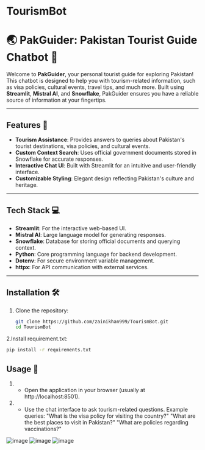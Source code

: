 # TourismBot
# 🌏 PakGuider: Pakistan Tourist Guide Chatbot 🤖

Welcome to **PakGuider**, your personal tourist guide for exploring Pakistan! This chatbot is designed to help you with tourism-related information, such as visa policies, cultural events, travel tips, and much more. Built using **Streamlit**, **Mistral AI**, and **Snowflake**, PakGuider ensures you have a reliable source of information at your fingertips.

---

## Features 🚀

- **Tourism Assistance**: Provides answers to queries about Pakistan's tourist destinations, visa policies, and cultural events.
- **Custom Context Search**: Uses official government documents stored in Snowflake for accurate responses.
- **Interactive Chat UI**: Built with Streamlit for an intuitive and user-friendly interface.
- **Customizable Styling**: Elegant design reflecting Pakistan's culture and heritage.

---

## Tech Stack 💻

- **Streamlit**: For the interactive web-based UI.
- **Mistral AI**: Large language model for generating responses.
- **Snowflake**: Database for storing official documents and querying context.
- **Python**: Core programming language for backend development.
- **Dotenv**: For secure environment variable management.
- **httpx**: For API communication with external services.

---

## Installation 🛠️

1. Clone the repository:
   ```bash
   git clone https://github.com/zainikhan999/TourismBot.git
   cd TourismBot
   ```
2.Install requirement.txt:
   ```bash
   pip install -r requirements.txt
   ```

## Usage 🧭
1. - Open the application in your browser (usually at http://localhost:8501).
2. - Use the chat interface to ask tourism-related questions.
Example queries:
"What is the visa policy for visiting the country?"
"What are the best places to visit in Pakistan?"
"What are policies regarding vaccinations?"

![image](https://github.com/user-attachments/assets/726a780b-1359-43a3-a435-81a2ad33db2d)
![image](https://github.com/user-attachments/assets/e2559058-8110-470d-a5c7-5e8c20b9001a)
![image](https://github.com/user-attachments/assets/a7dc6c58-8347-4c89-885a-c66da9846dcf)
